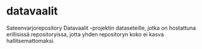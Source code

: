 datavaalit
====================

Sateenvarjorepository Datavaalit -projektin dataseteille, jotka on hostattuna erillisissä repositoryissa, jotta yhden repositoryn koko ei kasva hallitsemattomaksi.
